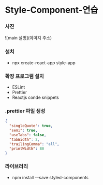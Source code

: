 # Style-Component-연습

### 사진

![main 설명](이미지 주소)

### 설치

- npx create-react-app style-app

### 확장 프로그램 설치

- ESLint
- Prettier
- Reactjs conde snippets

### .prettier 파일 생성

```json
{
  "singleQuote": true,
  "semi": true,
  "useTabs": false,
  "tabWidth": 2,
  "trailingComma": "all",
  "printWidth": 80
}
```

### 라이브러리

- npm install --save styled-components
